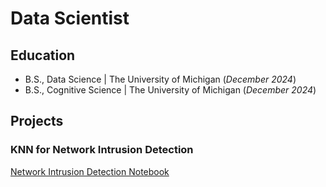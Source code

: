 # Data Scientist

## Education
- B.S., Data Science | The University of Michigan (_December 2024_)
- B.S., Cognitive Science | The University of Michigan (_December 2024_)

## Projects
### KNN for Network Intrusion Detection

[Network Intrusion Detection Notebook](network_intrusion_detection.ipynb)

